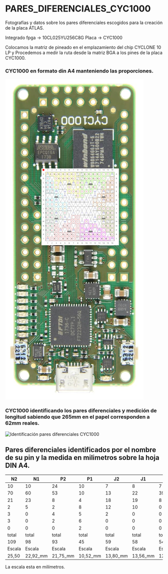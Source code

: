 # PARES_DIFERENCIALES_CYC1000
Fotografías y datos sobre los pares diferenciales escogidos para la creación de la placa ATLAS.

Integrado fpga -> 10CL025YU256C8G
Placa -> CYC1000

Colocamos la matriz de pineado en el emplazamiento del chip CYCLONE 10 LP y Procedemos a medir la ruta desde la matriz BGA a los pines de la placa CYC1000.

### CYC1000 en formato din A4 manteniendo las proporciones.
![CYC1000 en formato din A4](https://github.com/AtlasFPGA/PARES_DIFERENCIALES_CYC1000/blob/main/FOTOS/FOTO_ALTA_RESOLUCION_CYC1000_PINEADO.png)

### CYC1000 identificando los pares diferenciales y medición de longitud sabiendo que 265mm en el papel corresponden a 62mm reales.
![Identificación pares diferenciales CYC1000](https://github.com/AtlasFPGA/PARES_DIFERENCIALES_CYC1000/blob/main/FOTOS/P1040085.JPG)


## Pares diferenciales identificados por el nombre de su pin y la medida en milimetros sobre la hoja DIN A4.



| N2 | N1 | P2 | P1 | J2 | J1 | L15 | L16 |
| ----- | ---- |----- | ---- | ----- | ---- |----- | ---- |
| 10 | 10 | 24 | 10 | 7 | 8 | 7 | 7 |
| 70 | 60 | 53 | 10 | 13 | 22 | 39 | 48 |
| 21 | 23 | 8 | 4 | 18 | 19 | 8 | 7  |
| 2 | 5 | 2 | 8 | 12 | 10 | 0 | 3 |
| 3 | 0 | 4 | 5 | 2 | 0 | 0 | 0 |
| 3 | 0 | 2 | 6 | 0 | 0 | 0 | 0 |
| 0 | 0 | 0 | 2 | 0 | 0 | 0 | 0 |
| total | total | total | total | total | total | total | total |
| 109 | 98 | 93 | 45 | 59 | 58 | 54 | 65|
| Escala | Escala | Escala | Escala | Escala | Escala | Escala | Escala |
| 25,50 | 22,92_mm | 21,75_mm| 10,52_mm | 13,80_mm | 13,56_mm | 12,63_mm | 15,20_mm |

La escala esta en milímetros.
